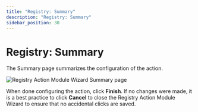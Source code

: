 ```yaml
---
title: "Registry: Summary"
description: "Registry: Summary"
sidebar_position: 30
---
```


# Registry: Summary

The Summary page summarizes the configuration of the action.

![Registry Action Module Wizard Summary page](/images/accessanalyzer/12.0/admin/action/registry/summary.webp)

When done configuring the action, click **Finish**. If no changes were made, it is a best practice
to click **Cancel** to close the Registry Action Module Wizard to ensure that no accidental clicks
are saved.
